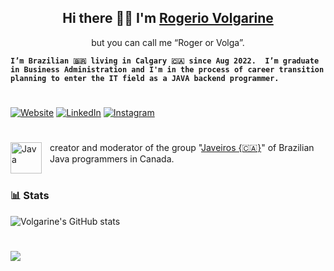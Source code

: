 ## <center> Hi there 🤙🏼 I'm [Rogerio Volgarine](https://volgarine.wordpress.com "Roger")</center>
<center>but you can call me “Roger or Volga”. </center>

**`I’m Brazilian 🇧🇷 living in Calgary 🇨🇦 since Aug 2022. 
I’m graduate in Business Administration and I'm in the process of career transition planning to enter the IT field as a JAVA backend programmer.`**

#

[![Website](https://camo.githubusercontent.com/11efcae87c81cde0829db7f001cc273df78a1ec44e56b4ed269996c9fd5507da/68747470733a2f2f696d672e736869656c64732e696f2f62616467652f576562736974652d4443313433433f7374796c653d666f722d7468652d6261646765266c6f676f3d6d656469756d266c6f676f436f6c6f723d7768697465)](https://www.volgarine.wordpress.com) 
[![LinkedIn](https://img.shields.io/badge/linkedin-%230077B5.svg?style=for-the-badge&logo=linkedin&logoColor=white)](https://www.linkedin.com/in/volgarine)
[![Instagram](https://img.shields.io/badge/Instagram-%23E4405F.svg?style=for-the-badge&logo=Instagram&logoColor=white)](https://www.instagram.com/RogerioVolgarine)

#

<img align="left" alt="Java" width="50px" style="padding-right:10px;" src="https://media.licdn.com/dms/image/D5607AQHhQccJJuxk4A/group-logo_image-shrink_92x92/0/1708978063757?e=1709679600&v=beta&t=CqHrm4Y4VgTLpxKUmDXDVCNd-EwG9ws2sUvfGPyY1IY"/> creator and moderator of the group "[Javeiros {🇨🇦}](https://www.linkedin.com/groups/12993136/ "Javeiros {🇨🇦}")" of Brazilian Java programmers in Canada.

#

### 📊 Stats

![Volgarine's GitHub stats](https://github-readme-stats.vercel.app/api?username=volgarine&show_icons=true&theme=gruvbox)


#

<img align="center" src="https://media.licdn.com/dms/image/D5616AQHwnZu-ItmIDg/profile-displaybackgroundimage-shrink_350_1400/0/1706634321413?e=1714608000&v=beta&t=e2maJoU_AN_r24Und8IWd6HxT5hO6M_npDkOK1B6qbI"/>
